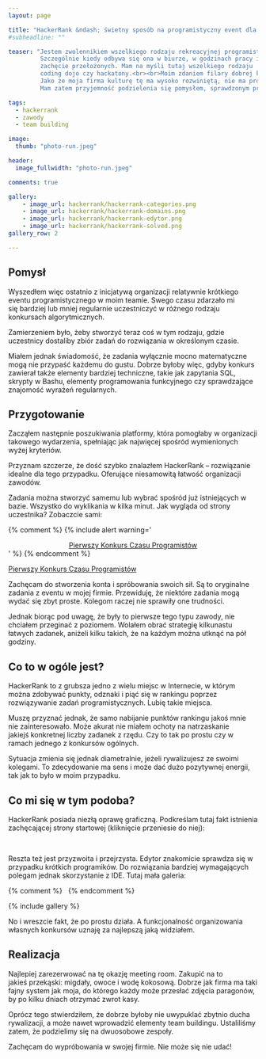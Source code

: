```yaml
---
layout: page

title: "HackerRank &ndash; świetny sposób na programistyczny event dla twojego zespołu"
#subheadline: ""

teaser: "Jestem zwolennikiem wszelkiego rodzaju rekreacyjnej programistycznej aktywności pozapracowej.
         Szczególnie kiedy odbywa się ona w biurze, w godzinach pracy i to jeszcze przy
         zachęcie przełożonych. Mam na myśli tutaj wszelkiego rodzaju
         coding dojo czy hackatony.<br><br>Moim zdaniem filary dobrej kultury kodowania w firmie.
         Jako że moja firma kulturę tę ma wysoko rozwiniętą, nie ma problemu z organizacją takich wydarzeń.
         Mam zatem przyjemność podzielenia się pomysłem, sprawdzonym przeze mnie niedawno w moim zespole."

tags:
  - hackerrank
  - zawody
  - team building

image:
  thumb: "photo-run.jpeg"

header:
  image_fullwidth: "photo-run.jpeg"

comments: true

gallery:
    - image_url: hackerrank/hackerrank-categories.png
    - image_url: hackerrank/hackerrank-domains.png
    - image_url: hackerrank/hackerrank-edytor.png
    - image_url: hackerrank/hackerrank-solved.png
gallery_row: 2

---
```

## Pomysł
Wyszedłem więc ostatnio z inicjatywą organizacji relatywnie krótkiego eventu programistycznego w moim teamie.
Swego czasu zdarzało mi się bardziej lub mniej regularnie uczestniczyć w różnego rodzaju konkursach algorytmicznych.

Zamierzeniem było, żeby stworzyć teraz coś w tym rodzaju, gdzie uczestnicy dostaliby zbiór zadań do rozwiązania
w określonym czasie.

Miałem jednak świadomość, że zadania wyłącznie mocno matematyczne mogą nie przypaść każdemu do gustu.
Dobrze byłoby więc, gdyby konkurs zawierał także elementy bardziej techniczne, takie jak zapytania SQL,
skrypty w Bashu, elementy programowania funkcyjnego czy sprawdzające znajomość wyrażeń regularnych.

## Przygotowanie
Zacząłem następnie poszukiwania platformy, która pomogłaby w organizacji takowego wydarzenia, spełniając jak
najwięcej spośród wymienionych wyżej kryteriów.

Przyznam szczerze, że dość szybko znalazłem HackerRank &ndash;
rozwiązanie idealne dla tego przypadku. Oferujące niesamowitą łatwość organizacji zawodów.


Zadania można stworzyć samemu lub wybrać spośród już istniejących w bazie. Wszystko do wyklikania w kilka
minut. Jak wygląda od strony uczestnika? Zobaczcie sami:

{% comment %}
{% include alert warning='<center><a href="https://www.hackerrank.com/czas-programistow">Pierwszy Konkurs Czasu Programistów</a></center>' %}
{% endcomment %}

<div class="row t30 b30">
        <div class="small-12 text-center columns">
            <a class="button medium radius info" href="https://www.hackerrank.com/czas-programistow" target="_blank">Pierwszy Konkurs Czasu Programistów</a>
        </div> <!-- /.small-12.columns -->
</div> <!-- /.row -->

Zachęcam do stworzenia konta i spróbowania swoich sił. Są to oryginalne zadania z eventu w mojej firmie.
Przewiduję, że niektóre zadania mogą wydać się zbyt proste. Kolegom raczej nie sprawiły one trudności.

Jednak biorąc pod uwagę, że były to pierwsze tego typu zawody, nie chciałem przeginać z poziomem.
Wolałem obrać strategię kilkunastu łatwych zadanek, aniżeli kilku takich, że na każdym można
utknąć na pół godziny.


## Co to w ogóle jest?

HackerRank to z grubsza jedno z wielu miejsc w Internecie, w którym można zdobywać punkty,
odznaki i piąć się w rankingu poprzez rozwiązywanie zadań programistycznych. Lubię takie miejsca.

Muszę przyznać jednak, że samo nabijanie punktów rankingu jakoś mnie nie zainteresowało.
Może akurat nie miałem ochoty na natrzaskanie jakiejś konkretnej liczby zadanek z rzędu.
Czy to tak po prostu czy w ramach jednego z konkursów ogólnych.

Sytuacja zmienia się jednak diametralnie, jeżeli rywalizujesz ze swoimi kolegami.
To zdecydowanie ma sens i może dać dużo pozytywnej energii, tak jak to było w moim przypadku.

## Co mi się w tym podoba?

HackerRank posiada niezłą oprawę graficzną. Podkreślam tutaj fakt istnienia zachęcającej
strony startowej (kliknięcie przeniesie do niej):

<div><a href="https://www.hackerrank.com/czas-programistow">
<img class="t20" src="{{ site.url }}/images/hackerrank/hackerrank-landing-page.png" alt=""></a>
</div>
<br>

Reszta też jest przyzwoita i przejrzysta.
Edytor znakomicie sprawdza się w przypadku krótkich programików.
Do rozwiązania bardziej wymagających polegam jednak skorzystanie z IDE.
Tutaj mała galeria:

{% comment %}
<img class="t20" src="{{ site.url }}/images/hackerrank/hackerrank-domains.png" alt="">
<img class="t20" src="{{ site.url }}/images/hackerrank/hackerrank-edytor.png" alt="">
{% endcomment %}

{% include gallery %}

No i wreszcie fakt, że po prostu działa. A funkcjonalność organizowania własnych konkursów
uznaję za najlepszą jaką widziałem.

## Realizacja

Najlepiej zarezerwować na tę okazję meeting room. Zakupić na to jakieś przekąski:
migdały, owoce i wodę kokosową. Dobrze jak firma ma taki fajny system jak moja,
do którego każdy może przesłać zdjęcia paragonów, by po kilku dniach otrzymać zwrot kasy.

Oprócz tego stwierdziłem, że dobrze byłoby nie uwypuklać zbytnio ducha rywalizacji,
a może nawet wprowadzić elementy team buildingu. Ustaliliśmy zatem, że podzielimy się na dwuosobowe zespoły.

Zachęcam do wypróbowania w swojej firmie. Nie może się nie udać!